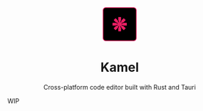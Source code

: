 <div align="center">
  <img src="public/icon.svg" width="15%" height="15%">
  <h1>Kamel</h1>
  <p>Cross-platform code editor built with Rust and Tauri</p>
</div>

WIP
